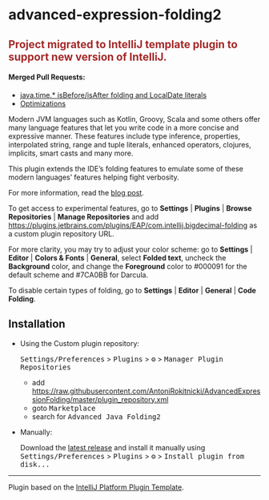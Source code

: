 # advanced-expression-folding2

<!-- Plugin description -->
<h2><font color="brown">Project migrated to IntelliJ template plugin to support new version of IntelliJ.</font></h2>
<h4>Merged Pull Requests:</h4>
<ul>
    <li><a href="https://github.com/cheptsov/AdvancedExpressionFolding/pull/132">java.time.* isBefore/isAfter folding and LocalDate literals</a></li>
    <li><a href="https://github.com/cheptsov/AdvancedExpressionFolding/pull/128">Optimizations</a></li>
</ul>

<p>Modern JVM languages such as Kotlin, Groovy, Scala and some others offer many language features that let you
  write code in a more concise and expressive manner. These features include type inference, properties,
  interpolated string, range and tuple literals, enhanced operators, clojures, implicits, smart casts and many more.</p>

<p>This plugin extends the IDE’s folding features to emulate some of these modern languages’ features helping
  fight verbosity.</p>

<p>For more information, read the <a href="https://medium.com/@andrey_cheptsov/making-java-code-easier-to-read-without-changing-it-adeebd5c36de" target="_blank">blog post</a>.</p>

<p>To get access to experimental features, go to <strong>Settings</strong> |
<strong>Plugins</strong> | <strong>Browse Repositories</strong> | <strong>Manage Repositories</strong> and
add <a href="https://plugins.jetbrains.com/plugins/EAP/com.intellij.bigdecimal-folding">https://plugins.jetbrains.com/plugins/EAP/com.intellij.bigdecimal-folding</a>
as a custom plugin repository URL.</p>

<p>For more clarity, you may try to adjust your color scheme: go to <strong>Settings</strong> | <strong>Editor</strong> |
<strong>Colors &amp; Fonts</strong> | <strong>General</strong>, select <strong>Folded text</strong>,
uncheck the <strong>Background</strong> color, and change the
<strong>Foreground</strong> color to #000091 for the default scheme and #7CA0BB for Darcula.</p>

To disable certain types of folding, go to <strong>Settings</strong> | <strong>Editor</strong> |
<strong>General</strong> | <strong>Code Folding</strong>.
<!-- Plugin description end -->


## Installation

- Using the Custom plugin repository:

  <kbd>Settings/Preferences</kbd> > <kbd>Plugins</kbd> > <kbd>⚙️</kbd> > <kbd>Manager Plugin Repositories</kbd>

  - add
  https://raw.githubusercontent.com/AntoniRokitnicki/AdvancedExpressionFolding/master/plugin_repository.xml
  - goto <kbd>Marketplace</kbd>
  - search for <kbd>Advanced Java Folding2</kbd>

- Manually:

  Download the [latest release](https://github.com/AntoniRokitnicki/AdvancedExpressionFolding/releases/latest) and install it manually using
  <kbd>Settings/Preferences</kbd> > <kbd>Plugins</kbd> > <kbd>⚙️</kbd> > <kbd>Install plugin from disk...</kbd>


---
Plugin based on the [IntelliJ Platform Plugin Template][template].

[template]: https://github.com/JetBrains/intellij-platform-plugin-template
[docs:plugin-description]: https://plugins.jetbrains.com/docs/intellij/plugin-user-experience.html#plugin-description-and-presentation
